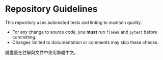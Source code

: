 # Repository Guidelines

This repository uses automated tests and linting to maintain quality.

- For any change to source code, you **must** run `flake8` and `pytest` before committing.
- Changes limited to documentation or comments may skip these checks.

請盡量在註解與文件中使用繁體中文。
